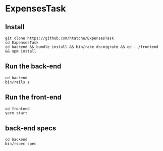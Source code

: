 # ExpensesTask

## Install

```
git clone https://github.com/htatche/ExpensesTask
cd ExpensesTask
cd backend && bundle install && bin/rake db:migrate && cd ../frontend && npm install
```

## Run the back-end

```
cd backend
bin/rails s
```

## Run the front-end

```
cd frontend
yarn start
```

## back-end specs

```
cd backend
bin/rspec spec
